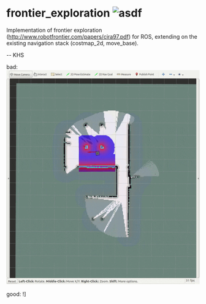 frontier_exploration ![asdf](https://travis-ci.org/paulbovbel/frontier_exploration.svg?branch=hydro-devel)
====================



Implementation of frontier exploration (http://www.robotfrontier.com/papers/cira97.pdf) for ROS, extending on the existing navigation stack (costmap_2d, move_base).

-- KHS

bad:
![](/demofile/bad.gif)

good:
!][](/demofile/good.gif)